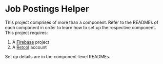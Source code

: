 # Job Postings Helper
This project comprises of more than a component. Refer to the READMEs of each component in order to learn how to set up the respective component. This project requires:
1. A [Firebase](https://firebase.google.com) project
2. A [Retool](https://tryretool.com) account

Set up details are in the component-level READMEs.
